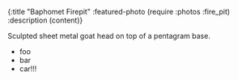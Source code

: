 {:title          "Baphomet Firepit"
 :featured-photo (require :photos :fire_pit)
 :description    (content)}

Sculpted sheet metal goat head on top of a pentagram base.

* foo
* bar
* car!!!